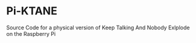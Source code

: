 # Pi-KTANE
Source Code for a physical version of Keep Talking And Nobody Exlplode on the Raspberry Pi
